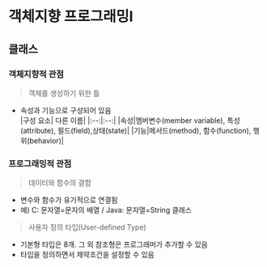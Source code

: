 # 객체지향 프로그래밍Ⅰ
## 클래스
### 객체지향적 관점
> 객체를 생성하기 위한 틀
- 속성과 기능으로 구성되어 있음  
  |구성 요소| 다른 이름| 
  |:--:|:--:|
  |속성|멤버변수(member variable), 특성(attribute), 필드(field),상태(state)| 
  |기능|메서드(method), 함수(function), 행위(behavior)|
### 프로그래밍적 관점
> 데이터와 함수의 결합
- 변수와 함수가 유기적으로 연결됨
- 예) C: 문자열=문자의 배열 / Java: 문자열=String 클래스
> 사용자 정의 타입(User-defined Type)
- 기본형 타입은 8개. 그 외 참조형은 프로그래머가 추가할 수 있음
- 타입을 정의하면서 제약조건을 설정할 수 있음